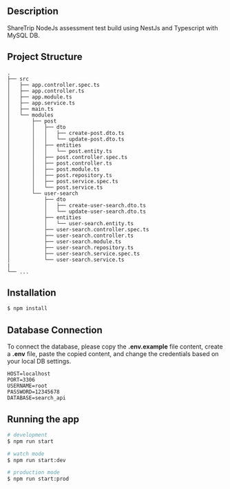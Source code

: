 
## Description

ShareTrip NodeJs assessment test build using NestJs and Typescript with MySQL DB.

## Project Structure
```
.
├── src
│   ├── app.controller.spec.ts
│   ├── app.controller.ts
│   ├── app.module.ts
│   ├── app.service.ts
│   ├── main.ts
│   └── modules
│       ├── post
│       │   ├── dto
│       │   │   ├── create-post.dto.ts
│       │   │   └── update-post.dto.ts
│       │   ├── entities
│       │   │   └── post.entity.ts
│       │   ├── post.controller.spec.ts
│       │   ├── post.controller.ts
│       │   ├── post.module.ts
│       │   ├── post.repository.ts
│       │   ├── post.service.spec.ts
│       │   └── post.service.ts
│       └── user-search
│           ├── dto
│           │   ├── create-user-search.dto.ts
│           │   └── update-user-search.dto.ts
│           ├── entities
│           │   └── user-search.entity.ts
│           ├── user-search.controller.spec.ts
│           ├── user-search.controller.ts
│           ├── user-search.module.ts
│           ├── user-search.repository.ts
│           ├── user-search.service.spec.ts
│           └── user-search.service.ts
|
└── ...
```

## Installation

```bash
$ npm install
```


## Database Connection

To connect the database, please copy the **.env.example** file content, create a **.env** file, paste the copied content, and change the credentials based on your local DB settings. 
```
HOST=localhost
PORT=3306
USERNAME=root
PASSWORD=12345678
DATABASE=search_api
```

## Running the app

```bash
# development
$ npm run start

# watch mode
$ npm run start:dev

# production mode
$ npm run start:prod
```
